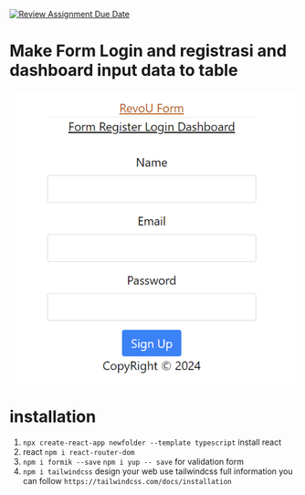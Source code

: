 [![Review Assignment Due Date](https://classroom.github.com/assets/deadline-readme-button-24ddc0f5d75046c5622901739e7c5dd533143b0c8e959d652212380cedb1ea36.svg)](https://classroom.github.com/a/YS8Z4-23)

# Make Form Login and registrasi and dashboard input data to table

![alt text](./my-app-2/src/asset/Capture.PNG)

# installation

1. `npx create-react-app newfolder --template typescript` install react
2. react `npm i react-router-dom`
3. `npm i formik --save` `npm i yup -- save` for validation form
4. `npm i tailwindcss` design your web use tailwindcss full information you can follow
   `https://tailwindcss.com/docs/installation`
